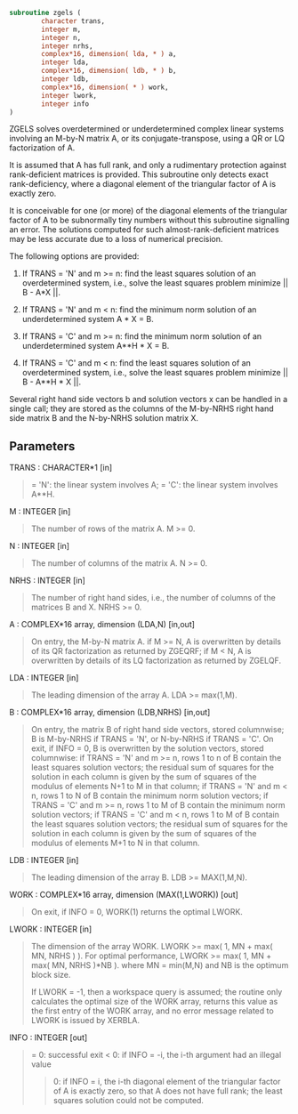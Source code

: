 ```fortran
subroutine zgels (
        character trans,
        integer m,
        integer n,
        integer nrhs,
        complex*16, dimension( lda, * ) a,
        integer lda,
        complex*16, dimension( ldb, * ) b,
        integer ldb,
        complex*16, dimension( * ) work,
        integer lwork,
        integer info
)
```

ZGELS solves overdetermined or underdetermined complex linear systems
involving an M-by-N matrix A, or its conjugate-transpose, using a QR
or LQ factorization of A.

It is assumed that A has full rank, and only a rudimentary protection
against rank-deficient matrices is provided. This subroutine only detects
exact rank-deficiency, where a diagonal element of the triangular factor
of A is exactly zero.

It is conceivable for one (or more) of the diagonal elements of the triangular
factor of A to be subnormally tiny numbers without this subroutine signalling
an error. The solutions computed for such almost-rank-deficient matrices may
be less accurate due to a loss of numerical precision.

The following options are provided:

1. If TRANS = 'N' and m >= n:  find the least squares solution of
an overdetermined system, i.e., solve the least squares problem
minimize || B - A\*X ||.

2. If TRANS = 'N' and m < n:  find the minimum norm solution of
an underdetermined system A \* X = B.

3. If TRANS = 'C' and m >= n:  find the minimum norm solution of
an underdetermined system A\*\*H \* X = B.

4. If TRANS = 'C' and m < n:  find the least squares solution of
an overdetermined system, i.e., solve the least squares problem
minimize || B - A\*\*H \* X ||.

Several right hand side vectors b and solution vectors x can be
handled in a single call; they are stored as the columns of the
M-by-NRHS right hand side matrix B and the N-by-NRHS solution
matrix X.

## Parameters
TRANS : CHARACTER\*1 [in]
> = 'N': the linear system involves A;
> = 'C': the linear system involves A\*\*H.

M : INTEGER [in]
> The number of rows of the matrix A.  M >= 0.

N : INTEGER [in]
> The number of columns of the matrix A.  N >= 0.

NRHS : INTEGER [in]
> The number of right hand sides, i.e., the number of
> columns of the matrices B and X. NRHS >= 0.

A : COMPLEX\*16 array, dimension (LDA,N) [in,out]
> On entry, the M-by-N matrix A.
> if M >= N, A is overwritten by details of its QR
> factorization as returned by ZGEQRF;
> if M <  N, A is overwritten by details of its LQ
> factorization as returned by ZGELQF.

LDA : INTEGER [in]
> The leading dimension of the array A.  LDA >= max(1,M).

B : COMPLEX\*16 array, dimension (LDB,NRHS) [in,out]
> On entry, the matrix B of right hand side vectors, stored
> columnwise; B is M-by-NRHS if TRANS = 'N', or N-by-NRHS
> if TRANS = 'C'.
> On exit, if INFO = 0, B is overwritten by the solution
> vectors, stored columnwise:
> if TRANS = 'N' and m >= n, rows 1 to n of B contain the least
> squares solution vectors; the residual sum of squares for the
> solution in each column is given by the sum of squares of the
> modulus of elements N+1 to M in that column;
> if TRANS = 'N' and m < n, rows 1 to N of B contain the
> minimum norm solution vectors;
> if TRANS = 'C' and m >= n, rows 1 to M of B contain the
> minimum norm solution vectors;
> if TRANS = 'C' and m < n, rows 1 to M of B contain the
> least squares solution vectors; the residual sum of squares
> for the solution in each column is given by the sum of
> squares of the modulus of elements M+1 to N in that column.

LDB : INTEGER [in]
> The leading dimension of the array B. LDB >= MAX(1,M,N).

WORK : COMPLEX\*16 array, dimension (MAX(1,LWORK)) [out]
> On exit, if INFO = 0, WORK(1) returns the optimal LWORK.

LWORK : INTEGER [in]
> The dimension of the array WORK.
> LWORK >= max( 1, MN + max( MN, NRHS ) ).
> For optimal performance,
> LWORK >= max( 1, MN + max( MN, NRHS )\*NB ).
> where MN = min(M,N) and NB is the optimum block size.
> 
> If LWORK = -1, then a workspace query is assumed; the routine
> only calculates the optimal size of the WORK array, returns
> this value as the first entry of the WORK array, and no error
> message related to LWORK is issued by XERBLA.

INFO : INTEGER [out]
> = 0:  successful exit
> < 0:  if INFO = -i, the i-th argument had an illegal value
> > 0:  if INFO =  i, the i-th diagonal element of the
> triangular factor of A is exactly zero, so that A does not have
> full rank; the least squares solution could not be
> computed.
